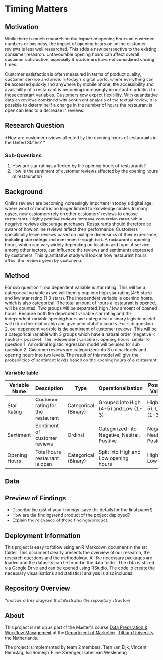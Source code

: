 # Timing Matters

## Motivation
While there is much research on the impact of opening hours on customer numbers or business, the impact of opening hours on online customer reviews is less well researched. This adds a new perspective to the existing consumer research. Unfavourable opening hours can affect overall customer satisfaction, especially if customers have not considered closing times.

Customer satisfaction is often measured in terms of product quality, customer service and price. In today's digital world, where everything can be accessed quickly and anywhere by mobile phone, the accessibility and availability of a restaurant is becoming increasingly important in addition to these constant variables. Customers now expect flexibility. With quantitative data on reviews combined with sentiment analysis of the textual review, it is possible to determine if a change in the number of hours the restaurant is open can lead to a decrease in reviews. 

## Research Question
*How are customer reviews affected by the opening hours of restaurants in the United States? *

### Sub-Questions
1. How are star ratings affected by the opening hours of restaurants? 
2. How is the sentiment of customer reviews affected by the opening hours of restaurants?

## Background
Online reviews are becoming increasingly important in today's digital age, where word of mouth is no longer limited to knowledge circles. In many cases, new customers rely on other customers' reviews to choose restaurants. Highly positive reviews increase conversion rates, while negative reviews discourage purchases. Restaurants should therefore be aware of how online reviews reflect their performance. Customers specifically leave reviews based on multiple dimensions of their experience, including star ratings and sentiment through text. A restaurant's opening hours, which can vary widely depending on location and type of service, among other factors, can influence the reviews and sentiments expressed by customers. This quantitative study will look at how restaurant hours affect the reviews given by customers.

## Method
For sub question 1, our dependent variable is star rating. This will be a categorical variable as we will them group into high star rating (4-5 stars) and low star rating (1-3 stars). The independent variable is opening hours, which is also categorical. The total amount of hours a restaurant is opened, will be counted. Two groups will be separated: high / low amount of opened hours. Because both the dependent variable star rating and the independent variable opening hours are categorical a binary logistic model will return the relationship and give predictability scores. For sub question 2, our dependent variable is the sentiment of customer reviews. This will be a categorical variable with 3 groups which have a natural order (negative \< neutral \< positive). The independent variable is opening hours, similar to question 1. An ordinal logistic regression model will be used for sub question 2. Customer reviews are categorized into 3 ordinal levels and opening hours into two levels. The result of this model will give the probabilities of sentiment levels based on the opening hours of a restaurant.

### Variable table
| Variable Name  | Description                                   | Type        | Operationalization                                      | Possible Values               |
|---------------|-------------------------------------------|------------|--------------------------------------------------|------------------------------|
| Star Rating   | Customer rating for the restaurant       | Categorical (Binary) | Grouped into High (4-5) and Low (1-3)         | High (4-5), Low (1-3)        |
| Sentiment     | Sentiment of customer reviews           | Ordinal     | Categorized into Negative, Neutral, Positive  | Negative, Neutral, Positive  |
| Opening Hours | Total hours restaurant is open          | Categorical (Binary) | Split into High and Low opening hours       | High, Low                    |


## Data

## Preview of Findings 
- Describe the gist of your findings (save the details for the final paper!)
- How are the findings/end product of the project deployed?
- Explain the relevance of these findings/product. 

## Deployment Information
This project is easy to follow using an R Markdown document in the src folder. This document clearly presents the overview of our research, the research questions and the methodology. All the necessary packages are loaded and the datasets can be found in the data folder. The data is stored via Google Drive and can be opened using RStudio. The code to create the necessary visualisations and statistical analysis is also included.

## Repository Overview 

**Include a tree diagram that illustrates the repository structure*

## About 

This project is set up as part of the Master's course [Data Preparation & Workflow Management](https://dprep.hannesdatta.com/) at the [Department of Marketing](https://www.tilburguniversity.edu/about/schools/economics-and-management/organization/departments/marketing), [Tilburg University](https://www.tilburguniversity.edu/), the Netherlands.

The project is implemented by team 2 members: Tarn van Eijk, Vincent Riemslag, Isa Romeijn, Eline Sprenger, Isabel van Westeneng
